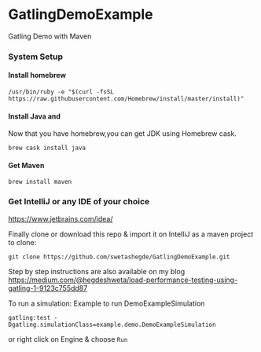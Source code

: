 # GatlingDemoExample
Gatling Demo with Maven

###  System Setup

#### Install homebrew

`/usr/bin/ruby -e "$(curl -fsSL https://raw.githubusercontent.com/Homebrew/install/master/install)"`

#### Install Java and
Now that you have homebrew,you can get JDK using Homebrew cask.

`brew cask install java`

#### Get Maven

`brew install maven`


### Get IntelliJ or any IDE of your choice
https://www.jetbrains.com/idea/


Finally clone or download this repo & import it on IntelliJ as a maven project
to clone: 

`git clone https://github.com/swetashegde/GatlingDemoExample.git`


Step by step instructions are also available on my blog
https://medium.com/@hegdeshweta/load-performance-testing-using-gatling-1-9123c755dd87


To run a simulation:
Example to run DemoExampleSimulation


`gatling:test -Dgatling.simulationClass=example.demo.DemoExampleSimulation`

or right click on Engine & choose `Run`






